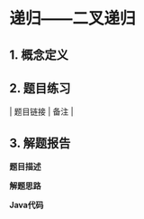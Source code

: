 # 递归——二叉递归

## 1. 概念定义



## 2. 题目练习

| 题目链接 | 备注 |

## 3. 解题报告

**题目描述**

**解题思路**

**Java代码**

```java

```

